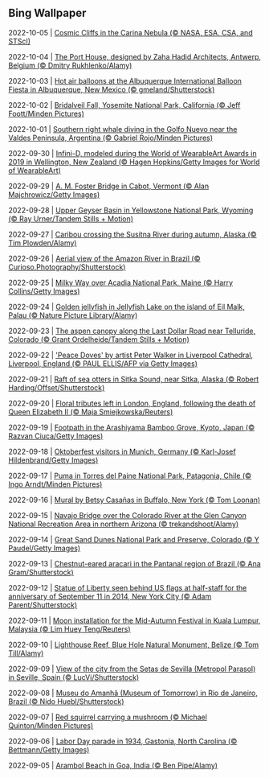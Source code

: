 ## Bing Wallpaper
2022-10-05 | [Cosmic Cliffs in the Carina Nebula (© NASA, ESA, CSA, and STScI)](./wallpaper/2022-10-05.jpg) 

2022-10-04 | [The Port House, designed by Zaha Hadid Architects, Antwerp, Belgium (© Dmitry Rukhlenko/Alamy)](./wallpaper/2022-10-04.jpg) 

2022-10-03 | [Hot air balloons at the Albuquerque International Balloon Fiesta in Albuquerque, New Mexico (© gmeland/Shutterstock)](./wallpaper/2022-10-03.jpg) 

2022-10-02 | [Bridalveil Fall, Yosemite National Park, California (© Jeff Foott/Minden Pictures)](./wallpaper/2022-10-02.jpg) 

2022-10-01 | [Southern right whale diving in the Golfo Nuevo near the Valdes Peninsula, Argentina (© Gabriel Rojo/Minden Pictures)](./wallpaper/2022-10-01.jpg) 

2022-09-30 | [Infini-D, modeled during the World of WearableArt Awards in 2019 in Wellington, New Zealand (© Hagen Hopkins/Getty Images for World of WearableArt)](./wallpaper/2022-09-30.jpg) 

2022-09-29 | [A. M. Foster Bridge in Cabot, Vermont (© Alan Majchrowicz/Getty Images)](./wallpaper/2022-09-29.jpg) 

2022-09-28 | [Upper Geyser Basin in Yellowstone National Park, Wyoming (© Ray Urner/Tandem Stills + Motion)](./wallpaper/2022-09-28.jpg) 

2022-09-27 | [Caribou crossing the Susitna River during autumn, Alaska (© Tim Plowden/Alamy)](./wallpaper/2022-09-27.jpg) 

2022-09-26 | [Aerial view of the Amazon River in Brazil (© Curioso.Photography/Shutterstock)](./wallpaper/2022-09-26.jpg) 

2022-09-25 | [Milky Way over Acadia National Park, Maine (© Harry Collins/Getty Images)](./wallpaper/2022-09-25.jpg) 

2022-09-24 | [Golden jellyfish in Jellyfish Lake on the island of Eil Malk, Palau (© Nature Picture Library/Alamy)](./wallpaper/2022-09-24.jpg) 

2022-09-23 | [The aspen canopy along the Last Dollar Road near Telluride, Colorado (© Grant Ordelheide/Tandem Stills + Motion)](./wallpaper/2022-09-23.jpg) 

2022-09-22 | ['Peace Doves' by artist Peter Walker in Liverpool Cathedral, Liverpool, England (© PAUL ELLIS/AFP via Getty Images)](./wallpaper/2022-09-22.jpg) 

2022-09-21 | [Raft of sea otters in Sitka Sound, near Sitka, Alaska (© Robert Harding/Offset/Shutterstock)](./wallpaper/2022-09-21.jpg) 

2022-09-20 | [Floral tributes left in London, England, following the death of Queen Elizabeth II (© Maja Smiejkowska/Reuters)](./wallpaper/2022-09-20.jpg) 

2022-09-19 | [Footpath in the Arashiyama Bamboo Grove, Kyoto, Japan (© Razvan Ciuca/Getty Images)](./wallpaper/2022-09-19.jpg) 

2022-09-18 | [Oktoberfest visitors in Munich, Germany (© Karl-Josef Hildenbrand/Getty Images)](./wallpaper/2022-09-18.jpg) 

2022-09-17 | [Puma in Torres del Paine National Park, Patagonia, Chile (© Ingo Arndt/Minden Pictures)](./wallpaper/2022-09-17.jpg) 

2022-09-16 | [Mural by Betsy Casañas in Buffalo, New York (© Tom Loonan)](./wallpaper/2022-09-16.jpg) 

2022-09-15 | [Navajo Bridge over the Colorado River at the Glen Canyon National Recreation Area in northern Arizona (© trekandshoot/Alamy)](./wallpaper/2022-09-15.jpg) 

2022-09-14 | [Great Sand Dunes National Park and Preserve, Colorado (© Y Paudel/Getty Images)](./wallpaper/2022-09-14.jpg) 

2022-09-13 | [Chestnut-eared aracari in the Pantanal region of Brazil (© Ana Gram/Shutterstock)](./wallpaper/2022-09-13.jpg) 

2022-09-12 | [Statue of Liberty seen behind US flags at half-staff for the anniversary of September 11 in 2014, New York City (© Adam Parent/Shutterstock)](./wallpaper/2022-09-12.jpg) 

2022-09-11 | [Moon installation for the Mid-Autumn Festival in Kuala Lumpur, Malaysia (© Lim Huey Teng/Reuters)](./wallpaper/2022-09-11.jpg) 

2022-09-10 | [Lighthouse Reef, Blue Hole Natural Monument, Belize (© Tom Till/Alamy)](./wallpaper/2022-09-10.jpg) 

2022-09-09 | [View of the city from the Setas de Sevilla (Metropol Parasol) in Seville, Spain (© LucVi/Shutterstock)](./wallpaper/2022-09-09.jpg) 

2022-09-08 | [Museu do Amanhã (Museum of Tomorrow) in Rio de Janeiro, Brazil (© Nido Huebl/Shutterstock)](./wallpaper/2022-09-08.jpg) 

2022-09-07 | [Red squirrel carrying a mushroom (© Michael Quinton/Minden Pictures)](./wallpaper/2022-09-07.jpg) 

2022-09-06 | [Labor Day parade in 1934, Gastonia, North Carolina (© Bettmann/Getty Images)](./wallpaper/2022-09-06.jpg) 

2022-09-05 | [Arambol Beach in Goa, India (© Ben Pipe/Alamy)](./wallpaper/2022-09-05.jpg) 

